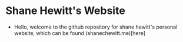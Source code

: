 # Shane Hewitt's Website
- Hello, welcome to the github repository for shane hewitt's personal website, which can be found (shanechewitt.me)[here]